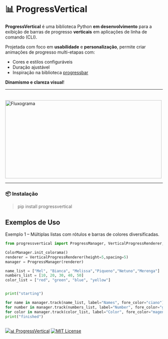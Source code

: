 # 📊 ProgressVertical

**ProgressVertical** é uma biblioteca Python **em desenvolvimento** para a exibição de barras de progresso **verticais** em aplicações de linha de comando (CLI).

Projetada com foco em **usabilidade** e **personalização**, permite criar animações de progresso multi-etapas com:
- Cores e estilos configuráveis
- Duração ajustável
- Inspiração na biblioteca [progressbar](https://pypi.org/project/progressbar/)

**Dinamismo e clareza visual**!

---

ㅤ <img src="https://cdn.pixabay.com/photo/2025/04/14/20/46/20-46-21-815_960_720.png" alt="Fluxograma" width="500" height="250" />

---

### 📦 Instalação

> pip install progressvertical


## Exemplos de Uso
Exemplo 1 – Múltiplas listas com rótulos e barras de colores diversificadas.

```python
from progressvertical import ProgressManager, VerticalProgressRenderer, ColorManager

ColorManager.init_colorama()
renderer = VerticalProgressRenderer(height=5,spacing=5)
manager = ProgressManager(renderer)

name_list = ["Mel", "Bianca", "Melissa","Piqueno","Netuno","Merenga"]
numbers_list = [10, 20, 30, 40, 50]
color_list = ["red", "green", "blue", "yellow"]


print("starting")

for name in manager.track(name_list, label="Names", fore_color="ciano"): __import__('time').sleep(0.4)
for number in manager.track(numbers_list, label="Number", fore_color="green"): __import__('time').sleep(0.3)
for color in manager.track(color_list, label="Color", fore_color="magenta"): __import__('time').sleep(0.2)
print("finished")
 


```




[![📊 ProgressVertical](https://img.shields.io/badge/📊%20ProgressVertical-%200.2.2-0073B7?style=for-the-badge)](https://pypi.org/project/progressvertical/)
[![MIT License](https://img.shields.io/badge/License-MIT-blue.svg?style=for-the-badge)](https://opensource.org/licenses/MIT)
